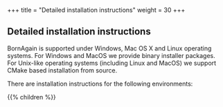 +++
title = "Detailed installation instructions"
weight = 30
+++

## Detailed installation instructions

BornAgain is supported under Windows, Mac OS X and Linux operating systems. For Windows and MacOS we provide binary installer packages. For Unix-like operating systems (including Linux and MacOS) we support CMake based installation from source.

There are installation instructions for the following environments:

{{% children  %}}
